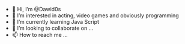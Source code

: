 - 👋 Hi, I’m @Dawid0s
- 👀 I’m interested in acting, video games and obviously programming
- 🌱 I’m currently learning Java Script
- 💞️ I’m looking to collaborate on ... 
- 📫 How to reach me ...

<!---
Dawid0s/Dawid0s is a ✨ special ✨ repository because its `README.md` (this file) appears on your GitHub profile.
You can click the Preview link to take a look at your changes.
--->
